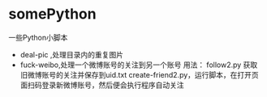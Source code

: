 # somePython
一些Python小脚本

- deal-pic ,处理目录内的重复图片
- fuck-weibo,处理一个微博账号的关注到另一个账号
用法：
follow2.py 获取旧微博账号的关注并保存到uid.txt
create-friend2.py，运行脚本，在打开页面扫码登录新微博账号，然后便会执行程序自动关注